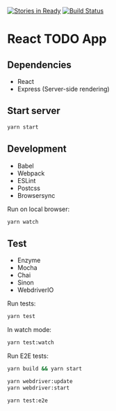 [![Stories in Ready](https://badge.waffle.io/ybiquitous/react-todo.png?label=ready&title=Ready)](https://waffle.io/ybiquitous/react-todo)
[![Build Status](https://travis-ci.org/ybiquitous/react-todo.svg)](https://travis-ci.org/ybiquitous/react-todo)

# React TODO App

## Dependencies

- React
- Express (Server-side rendering)

## Start server

```sh
yarn start
```

## Development

- Babel
- Webpack
- ESLint
- Postcss
- Browsersync

Run on local browser:

```sh
yarn watch
```

## Test

- Enzyme
- Mocha
- Chai
- Sinon
- WebdriverIO

Run tests:

```sh
yarn test
```

In watch mode:

```sh
yarn test:watch
```

Run E2E tests:

```sh
yarn build && yarn start
```

```sh
yarn webdriver:update
yarn webdriver:start
```

```sh
yarn test:e2e
```

